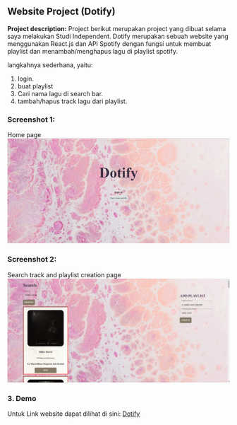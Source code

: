 ## Website Project (Dotify)

**Project description:** Project berikut merupakan project yang dibuat selama saya melakukan Studi Independent. Dotify merupakan sebuah website yang menggunakan React.js dan API Spotify dengan fungsi untuk membuat playlist dan menambah/menghapus lagu di playlist spotify.

langkahnya sederhana, yaitu:
1. login. 
2. buat playlist 
3. Cari nama lagu di search bar.
4. tambah/hapus track lagu dari playlist.

### Screenshot 1:

Home page
<img src="images/dotifyHome.PNG?raw=true"/>

### Screenshot 2:
Search track and playlist creation page
<img src="images/dotifySearchTrack.PNG?raw=true"/>


### 3. Demo

Untuk Link website dapat dilihat di sini: [Dotify](https://fe2module3assignment.vercel.app/)

